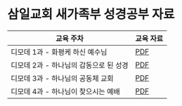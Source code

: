 # 삼일교회 새가족부 성경공부 자료

| 교육 주차                              | 교육 자료                                                    |
| -------------------------------------- | ------------------------------------------------------------ |
| 디모데 1과 - 화평케 하신 예수님        | [PDF](blog/300_Bible/SamilNewFamily/삼일교회_새가족부_디모데1과_교재.pdf) |
| 디모데 2과 - 하나님의 감동으로 된 성경 | [PDF](blog/300_Bible/SamilNewFamily/삼일교회_새가족부_디모데2과_교재.pdf) |
| 디모데 3과 - 하나님의 공동체 교회      | [PDF](blog/300_Bible/SamilNewFamily/삼일교회_새가족부_디모데3과_교재.pdf) |
| 디모데 4과 - 하나님이 찾으시는 예배    | [PDF](blog/300_Bible/SamilNewFamily/삼일교회_새가족부_디모데4과_교재.pdf) |

